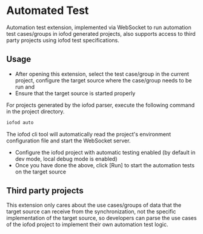 # Automated Test

Automation test extension, implemented via WebSocket to run automation test cases/groups in iofod generated projects, also supports access to third party projects using iofod test specifications.

## Usage

- After opening this extension, select the test case/group in the current project, configure the target source where the case/group needs to be run and
- Ensure that the target source is started properly

For projects generated by the iofod parser, execute the following command in the project directory.

```bash
iofod auto
```

The iofod cli tool will automatically read the project's environment configuration file and start the WebSocket server.

- Configure the iofod project with automatic testing enabled (by default in dev mode, local debug mode is enabled)
- Once you have done the above, click [Run] to start the automation tests on the target source

## Third party projects

This extension only cares about the use cases/groups of data that the target source can receive from the synchronization, not the specific implementation of the target source, so developers can parse the use cases of the iofod project to implement their own automation test logic.
